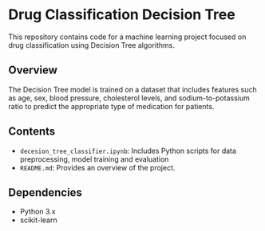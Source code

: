 # Drug Classification Decision Tree

This repository contains code for a machine learning project focused on drug classification using Decision Tree algorithms.

## Overview

The Decision Tree model is trained on a dataset that includes features such as age, sex, blood pressure, cholesterol levels, and sodium-to-potassium ratio to predict the appropriate type of medication for patients.

## Contents

- `decesion_tree_classifier.ipynb`: Includes Python scripts for data preprocessing, model training and evaluation
- `README.md`: Provides an overview of the project.

## Dependencies

- Python 3.x
- scikit-learn

